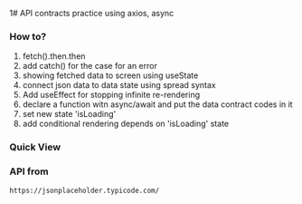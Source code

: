 1# API contracts practice using axios, async

### How to?

1. fetch().then.then
2. add catch() for the case for an error
3. showing fetched data to screen using useState
4. connect json data to data state using spread syntax
5. Add useEffect for stopping infinite re-rendering
6. declare a function witn async/await and put the data contract codes in it
7. set new state 'isLoading'
8. add conditional rendering depends on 'isLoading' state

### Quick View

### API from

```
https://jsonplaceholder.typicode.com/

```
